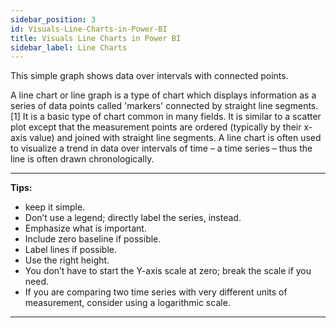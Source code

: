 ```yaml
---
sidebar_position: 3
id: Visuals-Line-Charts-in-Power-BI
title: Visuals Line Charts in Power BI
sidebar_label: Line Charts
---
```

<p>This simple graph shows data over intervals with connected points.</p> 
<p>A line chart or line graph is a type of chart which displays information as a series of data points called 'markers' connected by straight line segments.[1] It is a basic type of chart common in many fields. It is similar to a scatter plot except that the measurement points are ordered (typically by their x-axis value) and joined with straight line segments. A line chart is often used to visualize a trend in data over intervals of time – a time series – thus the line is often drawn chronologically.</p> 

---

**Tips:**

* keep it simple.
* Don’t use a legend; directly label the series, instead.
* Emphasize what is important.
* Include zero baseline if possible.
* Label lines if possible. 
* Use the right height. 
* You don’t have to start the Y-axis scale at zero; break the scale if you  need.
* If you are comparing two time series with very different units of measurement, consider using a logarithmic scale. 

---






